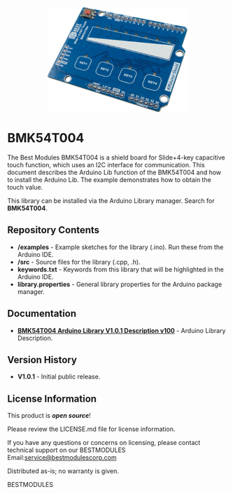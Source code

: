 <div align=center>
<img src="https://github.com/BestModules-Libraries/img/blob/main/BMK54T004_V1.0.png" width="320" height="240"> 
</div> 

BMK54T004 
===========================================================

The Best Modules BMK54T004 is a shield board for Slide+4-key capacitive touch function, which uses an I2C interface for communication. This document describes the Arduino Lib function of the BMK54T004 and how to install the Arduino Lib. The example demonstrates how to obtain the touch value.


This library can be installed via the Arduino Library manager. Search for **BMK54T004**. 

Repository Contents
-------------------

* **/examples** - Example sketches for the library (.ino). Run these from the Arduino IDE. 
* **/src** - Source files for the library (.cpp, .h).
* **keywords.txt** - Keywords from this library that will be highlighted in the Arduino IDE. 
* **library.properties** - General library properties for the Arduino package manager. 

Documentation 
-------------------

* **[BMK54T004 Arduino Library V1.0.1 Description v100]( https://www.bestmodulescorp.com/bmk54t004.html#tab-product2 )** - Arduino Library Description.

Version History  
-------------------

* **V1.0.1** - Initial public release.

License Information
-------------------

This product is _**open source**_! 

Please review the LICENSE.md file for license information. 

If you have any questions or concerns on licensing, please contact technical support on our BESTMODULES Email:service@bestmodulescorp.com

Distributed as-is; no warranty is given.

BESTMODULES

